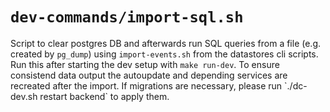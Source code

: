 # `dev-commands/import-sql.sh`

Script to clear postgres DB and afterwards run SQL queries from a file (e.g.
created by `pg_dump`) using `import-events.sh` from the datastores cli scripts.
Run this after starting the dev setup with `make run-dev`.
To ensure consistend data output the autoupdate and depending services are
recreated after the import.
If migrations are necessary, please run \`./dc-dev.sh restart backend\` to
apply them.
